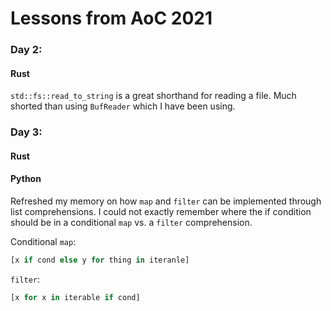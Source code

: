 # Lessons from AoC 2021

### Day 2:
#### Rust
`std::fs::read_to_string` is a great shorthand for reading a file. Much shorted than using `BufReader` which I have been 
using.


### Day 3:
#### Rust

#### Python
Refreshed my memory on how `map` and `filter` can be implemented through list comprehensions. I could not exactly remember 
where the if condition should be in a conditional `map` vs. a `filter` comprehension.

Conditional `map`:
```python
[x if cond else y for thing in iteranle]
```
`filter`:
```python
[x for x in iterable if cond]
```
